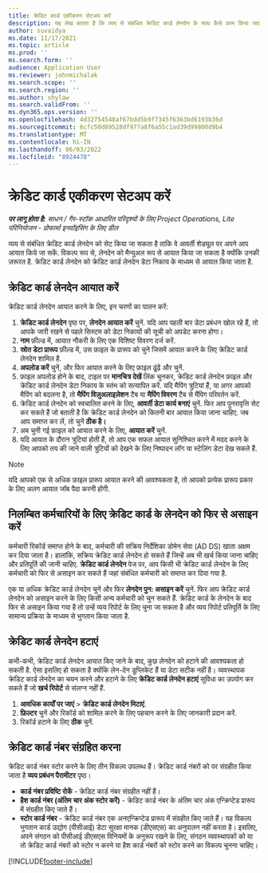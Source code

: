 ```yaml
---
title: क्रेडिट कार्ड एकीकरण सेटअप करें
description: यह लेख बताता है कि व्यय से संबंधित क्रेडिट कार्ड लेनदेन के साथ कैसे काम किया जाए।
author: suvaidya
ms.date: 11/17/2021
ms.topic: article
ms.prod: ''
ms.search.form: ''
audience: Application User
ms.reviewer: johnmichalak
ms.search.scope: ''
ms.search.region: ''
ms.author: shylaw
ms.search.validFrom: ''
ms.dyn365.ops.version: ''
ms.openlocfilehash: 4d32754548af67bdd5b9f7345f6363bd6193b36d
ms.sourcegitcommit: 6cfc50d89528df977a8f6a55c1ad39d99800d9b4
ms.translationtype: MT
ms.contentlocale: hi-IN
ms.lasthandoff: 06/03/2022
ms.locfileid: "8924478"
---
```

# <a name="set-up-credit-card-integration"></a>क्रेडिट कार्ड एकीकरण सेटअप करें

_**पर लागू होता है:** साधन / गैर-स्टॉक आधारित परिदृश्यों के लिए Project Operations, Lite परिनियोजन - प्रोफार्मा इनवॉइसिंग के लिए डील_

व्यय से संबंधित क्रेडिट कार्ड लेनदेन को सेट किया जा सकता है ताकि वे आवर्ती शेड्यूल पर अपने आप आयात किये जा सकें. विकल्प रूप से, लेनदेन को मैन्युअल रूप से आयात किया जा सकता है क्योंकि उनकी ज़रूरत है. क्रेडिट कार्ड लेनदेन को क्रेडिट कार्ड लेनदेन डेटा निकाय के माध्यम से आयात किया जाता है.

## <a name="import-credit-card-transactions"></a>क्रेडिट कार्ड लेनदेन आयात करें

क्रेडिट कार्ड लेनदेन आयात करने के लिए, इन चरणों का पालन करें:

1. **क्रेडिट कार्ड लेनदेन** पृष्ठ पर, **लेनदेन आयात करें** चुनें. यदि आप पहली बार डेटा प्रबंधन खोल रहे हैं, तो आपके जारी रखने से पहले सिस्टम को डेटा निकायों की सूची को अपडेट करना होगा।
2. **नाम** फ़ील्ड में, आयात नौकरी के लिए एक विशिष्ट विवरण दर्ज करें.
3. **स्रोत डेटा प्रारूप** फ़ील्ड में, उस फ़ाइल के प्रारूप को चुने जिसमें आयात करने के लिए क्रेडिट कार्ड लेनदेन शामिल है.
4. **अपलोड करें** चुनें, और फिर आयात करने के लिए फ़ाइल ढूंढें और चुनें.
5. फ़ाइल अपलोड होने के बाद, टाइल पर **मानचित्र देखें** लिंक चुनकर, क्रेडिट कार्ड लेनदेन फ़ाइल और क्रेडिट कार्ड लेनदेन डेटा निकाय के स्तंभ को सत्यापित करें. यदि मैपिंग त्रुटियां हैं, या अगर आपको मैपिंग को बदलना है, तो **मैपिंग विज़ुअलाइज़ेशन** टैब या **मैपिंग विवरण** टैब से मैंपिग परिवर्तन करें.
6. क्रेडिट कार्ड लेनदेन को स्वचालित करने के लिए, **आवर्ती डेटा कार्य बनाएं** चुनें. फिर आप पुनरावृत्ति सेट कर सकते हैं जो बताती है कि क्रेडिट कार्ड लेनदेन को कितनी बार आयात किया जाना चाहिए. जब आप समाप्त कर लें, तो चुनें **ठीक है।**
7. अब चुनी गई फ़ाइल को आयात करने के लिए, **आयात करें** चुनें.
8. यदि आयात के दौरान त्रुटियां होती हैं, तो आप एक सफल आयात सुनिश्चित करने में मदद करने के लिए आपको तय की जाने वाली त्रुटियों को देखने के लिए निष्पादन लॉग या स्टेज़िंग डेटा देख सकते हैं.

> [!NOTE]
> यदि आपको एक से अधिक फ़ाइल प्रारूप आयात करने की आवश्यकता है, तो आपको प्रत्येक प्रारूप प्रकार के लिए अलग आयात जॉब पैदा करनी होंगी.

## <a name="reassign-the-credit-card-transactions-for-terminated-employees"></a>निलम्बित कर्मचारियों के लिए क्रेडिट कार्ड के लेनदेन को फिर से असाइन करें

कर्मचारी रिकॉर्ड समाप्त होने के बाद, कर्मचारी की सक्रिय निर्देशिका डोमेन सेवा (AD DS) खाता अक्षम कर दिया जाता है। हालांकि, सक्रिय क्रेडिट कार्ड लेनदेन हो सकते हैं जिन्हें अब भी खर्च किया जाना चाहिए और प्रतिपूर्ति की जानी चाहिए. **क्रेडिट कार्ड लेनदेन** पेज पर, आप किसी भी क्रेडिट कार्ड लेनदेन के लिए कर्मचारी को फिर से असाइन कर सकते हैं जहां संबंधित कर्मचारी को समाप्त कर दिया गया है.

एक या अधिक क्रेडिट कार्ड लेनदेन चुनें और फिर **लेनदेन पुन: असाइन करें** चुनें. फिर आप क्रेडिट कार्ड लेनदेन को असाइन करने के लिए किसी अन्य कर्मचारी को चुन सकते हैं. क्रेडिट कार्ड के लेनदेन के बाद फिर से असाइन किया गया है तो उन्हें व्यय रिपोर्ट के लिए चुना जा सकता है और व्यय रिपोर्ट प्रतिपूर्ति के लिए सामान्य प्रक्रिया के माध्यम से भुगतान किया जाता है.

## <a name="delete-credit-card-transactions"></a>क्रेडिट कार्ड लेनदेन हटाएं 

कभी-कभी, क्रेडिट कार्ड लेनदेन आयात किए जाने के बाद, कुछ लेनदेन को हटाने की आवश्यकता हो सकती है. ऐसा इसलिए हो सकता है क्योंकि लेन-देन डुप्लिकेट हैं या डेटा सटीक नहीं है। व्यवस्थापक क्रेडिट कार्ड लेनदेन का चयन करने और हटाने के लिए **क्रेडिट कार्ड लेनदेन हटाएं** सुविधा का उपयोग कर सकते हैं जो **खर्च रिपोर्ट** से संलग्न नहीं हैं. 

1. **आवधिक कार्यों पर जाएं** > **क्रेडिट कार्ड लेनदेन मिटाएं**.
2. **फ़िल्टर** चुनें और रिकॉर्ड को शामिल करने के लिए पहचान करने के लिए जानकारी प्रदान करें.
3. रिकॉर्ड हटाने के लिए **ठीक** चुनें. 

## <a name="storing-credit-card-numbers"></a>क्रेडिट कार्ड नंबर संग्रहित करना

क्रेडिट कार्ड नंबर स्टोर करने के लिए तीन विकल्प उपलब्ध हैं। क्रेडिट कार्ड नंबरों को पर संग्रहीत किया जाता है **व्यय प्रबंधन पैरामीटर** पृष्ठ।

- **कार्ड नंबर प्रविष्टि रोकें** - क्रेडिट कार्ड नंबर संग्रहीत नहीं हैं।
- **हैश कार्ड नंबर (अंतिम चार अंक स्टोर करें)** - क्रेडिट कार्ड नंबर के अंतिम चार अंक एन्क्रिप्टेड प्रारूप में संग्रहीत किए जाते हैं।
- **स्टोर कार्ड नंबर** - क्रेडिट कार्ड नंबर एक अनएन्क्रिप्टेड प्रारूप में संग्रहीत किए जाते हैं। यह विकल्प भुगतान कार्ड उद्योग (पीसीआई) डेटा सुरक्षा मानक (डीएसएस) का अनुपालन नहीं करता है। इसलिए, अपने संगठन को पीसीआई डीएसएस विनियमों के अनुरूप रखने के लिए, संगठन व्यवस्थापकों को या तो क्रेडिट कार्ड नंबरों को स्टोर न करने या हैश कार्ड नंबरों को स्टोर करने का विकल्प चुनना चाहिए।

[!INCLUDE[footer-include](../includes/footer-banner.md)]
